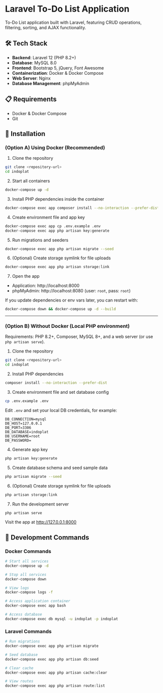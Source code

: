 # Laravel To-Do List Application

To-Do List application built with Laravel, featuring CRUD operations, filtering, sorting, and AJAX functionality.

## 🛠️ Tech Stack

- **Backend**: Laravel 12 (PHP 8.2+)
- **Database**: MySQL 8.0
- **Frontend**: Bootstrap 5, jQuery, Font Awesome
- **Containerization**: Docker & Docker Compose
- **Web Server**: Nginx
- **Database Management**: phpMyAdmin

## 📋 Requirements

- Docker & Docker Compose
- Git

## 🚀 Installation

### (Option A) Using Docker (Recommended)

1. Clone the repository
```bash
git clone <repository-url>
cd indoplat
```

2. Start all containers
```bash
docker-compose up -d
```

3. Install PHP dependencies inside the container
```bash
docker-compose exec app composer install --no-interaction --prefer-dist
```

4. Create environment file and app key
```bash
docker-compose exec app cp .env.example .env
docker-compose exec app php artisan key:generate
```

5. Run migrations and seeders
```bash
docker-compose exec app php artisan migrate --seed
```

6. (Optional) Create storage symlink for file uploads
```bash
docker-compose exec app php artisan storage:link
```

7. Open the app
- Application: http://localhost:8000
- phpMyAdmin: http://localhost:8080 (user: `root`, pass: `root`)

If you update dependencies or env vars later, you can restart with:
```bash
docker-compose down && docker-compose up -d --build
```

---

### (Option B) Without Docker (Local PHP environment)

Requirements: PHP 8.2+, Composer, MySQL 8+, and a web server (or use `php artisan serve`).

1. Clone the repository
```bash
git clone <repository-url>
cd indoplat
```

2. Install PHP dependencies
```bash
composer install --no-interaction --prefer-dist
```

3. Create environment file and set database config
```bash
cp .env.example .env
```
Edit `.env` and set your local DB credentials, for example:
```env
DB_CONNECTION=mysql
DB_HOST=127.0.0.1
DB_PORT=3306
DB_DATABASE=indoplat
DB_USERNAME=root
DB_PASSWORD=
```

4. Generate app key
```bash
php artisan key:generate
```

5. Create database schema and seed sample data
```bash
php artisan migrate --seed
```

6. (Optional) Create storage symlink for file uploads
```bash
php artisan storage:link
```

7. Run the development server
```bash
php artisan serve
```
Visit the app at http://127.0.0.1:8000


## 🚀 Development Commands

### Docker Commands
```bash
# Start all services
docker-compose up -d

# Stop all services
docker-compose down

# View logs
docker-compose logs -f

# Access application container
docker-compose exec app bash

# Access database
docker-compose exec db mysql -u indoplat -p indoplat
```

### Laravel Commands
```bash
# Run migrations
docker-compose exec app php artisan migrate

# Seed database
docker-compose exec app php artisan db:seed

# Clear cache
docker-compose exec app php artisan cache:clear

# View routes
docker-compose exec app php artisan route:list
```
